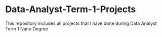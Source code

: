 # Data-Analyst-Term-1-Projects
This repository includes all projects that I have done during Data Analyst Term 1 Nano Degree 
